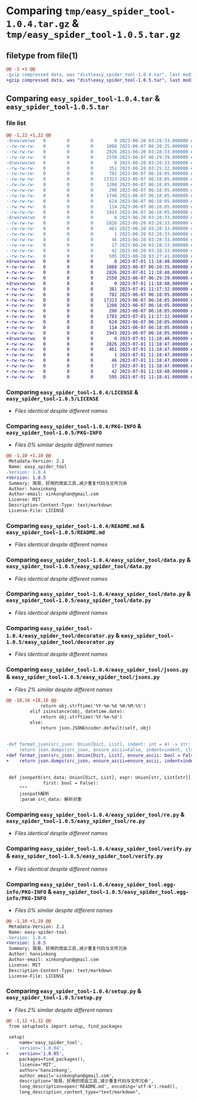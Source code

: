 # Comparing `tmp/easy_spider_tool-1.0.4.tar.gz` & `tmp/easy_spider_tool-1.0.5.tar.gz`

## filetype from file(1)

```diff
@@ -1 +1 @@
-gzip compressed data, was "dist\easy_spider_tool-1.0.4.tar", last modified: Tue Jun 20 03:28:33 2023, max compression
+gzip compressed data, was "dist\easy_spider_tool-1.0.5.tar", last modified: Sat Jul  1 11:18:48 2023, max compression
```

## Comparing `easy_spider_tool-1.0.4.tar` & `easy_spider_tool-1.0.5.tar`

### file list

```diff
@@ -1,22 +1,22 @@
-drwxrwxrwx   0        0        0        0 2023-06-20 03:28:33.000000 easy_spider_tool-1.0.4/
--rw-rw-rw-   0        0        0     1088 2023-06-07 06:20:35.000000 easy_spider_tool-1.0.4/LICENSE
--rw-rw-rw-   0        0        0     2826 2023-06-20 03:28:33.000000 easy_spider_tool-1.0.4/PKG-INFO
--rw-rw-rw-   0        0        0     2550 2023-06-07 06:29:39.000000 easy_spider_tool-1.0.4/README.md
-drwxrwxrwx   0        0        0        0 2023-06-20 03:28:33.000000 easy_spider_tool-1.0.4/easy_spider_tool/
--rw-rw-rw-   0        0        0      351 2023-06-20 03:25:32.000000 easy_spider_tool-1.0.4/easy_spider_tool/__init__.py
--rw-rw-rw-   0        0        0      702 2023-06-07 06:18:05.000000 easy_spider_tool-1.0.4/easy_spider_tool/data.py
--rw-rw-rw-   0        0        0    17323 2023-06-07 06:18:05.000000 easy_spider_tool-1.0.4/easy_spider_tool/date.py
--rw-rw-rw-   0        0        0     1208 2023-06-07 06:18:05.000000 easy_spider_tool-1.0.4/easy_spider_tool/decorator.py
--rw-rw-rw-   0        0        0      290 2023-06-07 06:18:05.000000 easy_spider_tool-1.0.4/easy_spider_tool/hash.py
--rw-rw-rw-   0        0        0     1748 2023-06-07 06:18:05.000000 easy_spider_tool-1.0.4/easy_spider_tool/jsons.py
--rw-rw-rw-   0        0        0      624 2023-06-07 06:18:05.000000 easy_spider_tool-1.0.4/easy_spider_tool/re.py
--rw-rw-rw-   0        0        0      114 2023-06-07 06:18:05.000000 easy_spider_tool-1.0.4/easy_spider_tool/types.py
--rw-rw-rw-   0        0        0     1943 2023-06-07 06:18:05.000000 easy_spider_tool-1.0.4/easy_spider_tool/verify.py
-drwxrwxrwx   0        0        0        0 2023-06-20 03:28:33.000000 easy_spider_tool-1.0.4/easy_spider_tool.egg-info/
--rw-rw-rw-   0        0        0     2826 2023-06-20 03:28:33.000000 easy_spider_tool-1.0.4/easy_spider_tool.egg-info/PKG-INFO
--rw-rw-rw-   0        0        0      461 2023-06-20 03:28:33.000000 easy_spider_tool-1.0.4/easy_spider_tool.egg-info/SOURCES.txt
--rw-rw-rw-   0        0        0        1 2023-06-20 03:28:33.000000 easy_spider_tool-1.0.4/easy_spider_tool.egg-info/dependency_links.txt
--rw-rw-rw-   0        0        0       46 2023-06-20 03:28:33.000000 easy_spider_tool-1.0.4/easy_spider_tool.egg-info/requires.txt
--rw-rw-rw-   0        0        0       17 2023-06-20 03:28:33.000000 easy_spider_tool-1.0.4/easy_spider_tool.egg-info/top_level.txt
--rw-rw-rw-   0        0        0       42 2023-06-20 03:28:33.000000 easy_spider_tool-1.0.4/setup.cfg
--rw-rw-rw-   0        0        0      595 2023-06-20 03:27:41.000000 easy_spider_tool-1.0.4/setup.py
+drwxrwxrwx   0        0        0        0 2023-07-01 11:18:48.000000 easy_spider_tool-1.0.5/
+-rw-rw-rw-   0        0        0     1088 2023-06-07 06:20:35.000000 easy_spider_tool-1.0.5/LICENSE
+-rw-rw-rw-   0        0        0     2826 2023-07-01 11:18:48.000000 easy_spider_tool-1.0.5/PKG-INFO
+-rw-rw-rw-   0        0        0     2550 2023-06-07 06:29:39.000000 easy_spider_tool-1.0.5/README.md
+drwxrwxrwx   0        0        0        0 2023-07-01 11:18:48.000000 easy_spider_tool-1.0.5/easy_spider_tool/
+-rw-rw-rw-   0        0        0      381 2023-07-01 11:17:32.000000 easy_spider_tool-1.0.5/easy_spider_tool/__init__.py
+-rw-rw-rw-   0        0        0      702 2023-06-07 06:18:05.000000 easy_spider_tool-1.0.5/easy_spider_tool/data.py
+-rw-rw-rw-   0        0        0    17323 2023-06-07 06:18:05.000000 easy_spider_tool-1.0.5/easy_spider_tool/date.py
+-rw-rw-rw-   0        0        0     1208 2023-06-07 06:18:05.000000 easy_spider_tool-1.0.5/easy_spider_tool/decorator.py
+-rw-rw-rw-   0        0        0      290 2023-06-07 06:18:05.000000 easy_spider_tool-1.0.5/easy_spider_tool/hash.py
+-rw-rw-rw-   0        0        0     1783 2023-07-01 11:17:32.000000 easy_spider_tool-1.0.5/easy_spider_tool/jsons.py
+-rw-rw-rw-   0        0        0      624 2023-06-07 06:18:05.000000 easy_spider_tool-1.0.5/easy_spider_tool/re.py
+-rw-rw-rw-   0        0        0      114 2023-06-07 06:18:05.000000 easy_spider_tool-1.0.5/easy_spider_tool/types.py
+-rw-rw-rw-   0        0        0     1943 2023-06-07 06:18:05.000000 easy_spider_tool-1.0.5/easy_spider_tool/verify.py
+drwxrwxrwx   0        0        0        0 2023-07-01 11:18:48.000000 easy_spider_tool-1.0.5/easy_spider_tool.egg-info/
+-rw-rw-rw-   0        0        0     2826 2023-07-01 11:18:47.000000 easy_spider_tool-1.0.5/easy_spider_tool.egg-info/PKG-INFO
+-rw-rw-rw-   0        0        0      461 2023-07-01 11:18:47.000000 easy_spider_tool-1.0.5/easy_spider_tool.egg-info/SOURCES.txt
+-rw-rw-rw-   0        0        0        1 2023-07-01 11:18:47.000000 easy_spider_tool-1.0.5/easy_spider_tool.egg-info/dependency_links.txt
+-rw-rw-rw-   0        0        0       46 2023-07-01 11:18:47.000000 easy_spider_tool-1.0.5/easy_spider_tool.egg-info/requires.txt
+-rw-rw-rw-   0        0        0       17 2023-07-01 11:18:47.000000 easy_spider_tool-1.0.5/easy_spider_tool.egg-info/top_level.txt
+-rw-rw-rw-   0        0        0       42 2023-07-01 11:18:48.000000 easy_spider_tool-1.0.5/setup.cfg
+-rw-rw-rw-   0        0        0      595 2023-07-01 11:18:41.000000 easy_spider_tool-1.0.5/setup.py
```

### Comparing `easy_spider_tool-1.0.4/LICENSE` & `easy_spider_tool-1.0.5/LICENSE`

 * *Files identical despite different names*

### Comparing `easy_spider_tool-1.0.4/PKG-INFO` & `easy_spider_tool-1.0.5/PKG-INFO`

 * *Files 0% similar despite different names*

```diff
@@ -1,10 +1,10 @@
 Metadata-Version: 2.1
 Name: easy_spider_tool
-Version: 1.0.4
+Version: 1.0.5
 Summary: 简易、好用的爬虫工具,减少重复代码与文件冗余
 Author: hanxinkong
 Author-email: xinkonghan@gmail.com
 License: MIT
 Description-Content-Type: text/markdown
 License-File: LICENSE
```

### Comparing `easy_spider_tool-1.0.4/README.md` & `easy_spider_tool-1.0.5/README.md`

 * *Files identical despite different names*

### Comparing `easy_spider_tool-1.0.4/easy_spider_tool/data.py` & `easy_spider_tool-1.0.5/easy_spider_tool/data.py`

 * *Files identical despite different names*

### Comparing `easy_spider_tool-1.0.4/easy_spider_tool/date.py` & `easy_spider_tool-1.0.5/easy_spider_tool/date.py`

 * *Files identical despite different names*

### Comparing `easy_spider_tool-1.0.4/easy_spider_tool/decorator.py` & `easy_spider_tool-1.0.5/easy_spider_tool/decorator.py`

 * *Files identical despite different names*

### Comparing `easy_spider_tool-1.0.4/easy_spider_tool/jsons.py` & `easy_spider_tool-1.0.5/easy_spider_tool/jsons.py`

 * *Files 2% similar despite different names*

```diff
@@ -18,16 +18,16 @@
             return obj.strftime('%Y-%m-%d %H:%M:%S')
         elif isinstance(obj, datetime.date):
             return obj.strftime('%Y-%m-%d')
         else:
             return json.JSONEncoder.default(self, obj)
 
 
-def format_json(src_json: Union[Dict, List], indent: int = 4) -> str:
-    return json.dumps(src_json, ensure_ascii=False, indent=indent, cls=CJsonEncoder)
+def format_json(src_json: Union[Dict, List], ensure_ascii: bool = False, indent: int = 4) -> str:
+    return json.dumps(src_json, ensure_ascii=ensure_ascii, indent=indent, cls=CJsonEncoder)
 
 
 def jsonpath(src_data: Union[Dict, List], expr: Union[str, List[str]], default: Optional[Any] = None,
              first: bool = False):
     """
     jsonpath解析
     :param src_data: 解析对象
```

### Comparing `easy_spider_tool-1.0.4/easy_spider_tool/re.py` & `easy_spider_tool-1.0.5/easy_spider_tool/re.py`

 * *Files identical despite different names*

### Comparing `easy_spider_tool-1.0.4/easy_spider_tool/verify.py` & `easy_spider_tool-1.0.5/easy_spider_tool/verify.py`

 * *Files identical despite different names*

### Comparing `easy_spider_tool-1.0.4/easy_spider_tool.egg-info/PKG-INFO` & `easy_spider_tool-1.0.5/easy_spider_tool.egg-info/PKG-INFO`

 * *Files 0% similar despite different names*

```diff
@@ -1,10 +1,10 @@
 Metadata-Version: 2.1
 Name: easy-spider-tool
-Version: 1.0.4
+Version: 1.0.5
 Summary: 简易、好用的爬虫工具,减少重复代码与文件冗余
 Author: hanxinkong
 Author-email: xinkonghan@gmail.com
 License: MIT
 Description-Content-Type: text/markdown
 License-File: LICENSE
```

### Comparing `easy_spider_tool-1.0.4/setup.py` & `easy_spider_tool-1.0.5/setup.py`

 * *Files 2% similar despite different names*

```diff
@@ -1,12 +1,12 @@
 from setuptools import setup, find_packages
 
 setup(
     name='easy_spider_tool',
-    version='1.0.04',
+    version='1.0.05',
     packages=find_packages(),
     license='MIT',
     author='hanxinkong',
     author_email='xinkonghan@gmail.com',
     description='简易、好用的爬虫工具,减少重复代码与文件冗余',
     long_description=open('README.md', encoding='utf-8').read(),
     long_description_content_type="text/markdown",
```

